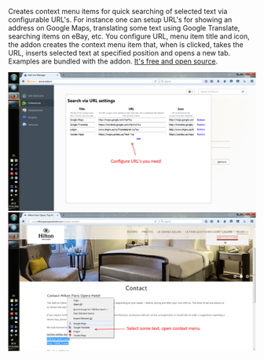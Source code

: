 Creates context menu items for quick searching of selected text via configurable URL's.
For instance one can setup URL's for showing an address on Google Maps,
translating some text using Google Translate, searching items on eBay, etc.
You configure URL, menu item title and icon, the addon creates the context menu item that,
when is clicked, takes the URL, inserts selected text at specified position and opens a new tab.
Examples are bundled with the addon.
<a href="https://github.com/yarulan/search-via-url-firefox-addon">It's free and open source</a>.

![](/screenshots/3.png?raw=true)
![](/screenshots/4.png?raw=true)
